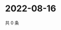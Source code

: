 # 2022-08-16

共 0 条

<!-- BEGIN WEIBO -->
<!-- 最后更新时间 Tue Aug 16 2022 07:16:27 GMT+0800 (China Standard Time) -->

<!-- END WEIBO -->
